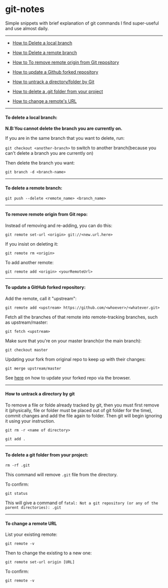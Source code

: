 # git-notes
Simple snippets with brief explanation of git commands I find super-useful and use almost daily.

---

- [How to Delete a local branch](#to-delete-a-local-branch)

- [How to Delete a remote branch](#to-delete-a-remote-branch)

- [How to To remove remote origin from Git repository](#to-remove-remote-origin-from-git-repo)

- [How to update a Github forked repository](#to-update-a-github-forked-repository)

- [How to untrack a directory/folder by Git](#how-to-untrack-a-directory-by-git)

- [How to delete a .git folder from your project](#to-delete-a-git-folder-from-your-project)

- [How to change a remote's URL](#to-change-a-remote-url)


---

#### To delete a local branch:
**N.B:You cannot delete the branch you are currently on.** 

If you are in the same branch that you want to delete, run:

`git checkout <another-branch>` to switch to another branch(because you can't delete a branch you are currently on)

Then delete the branch you want:

`git branch -d <branch-name>`

---

#### To delete a remote branch:

`git push --delete <remote_name> <branch_name>`

---
#### To remove remote origin from Git repo:
Instead of removing and re-adding, you can do this:

`git remote set-url <origin> git://<new.url.here>`

If you insist on deleting it:

`git remote rm <origin>`

To add another remote:

`git remote add <origin> <yourRemoteUrl>`

---

#### To update a GitHub forked repository:

Add the remote, call it "upstream":

`git remote add <upstream> https://github.com/<whoever>/<whatever.git>`

Fetch all the branches of that remote into remote-tracking branches, such as upstream/master:

`git fetch <upstream>`

Make sure that you're on your master branch(or the main branch):

`git checkout master`

Updating your fork from original repo to keep up with their changes:

`git merge upstream/master`

See [here](https://github.com/KirstieJane/STEMMRoleModels/wiki/Syncing-your-fork-to-the-original-repository-via-the-browser) on how to update your forked repo via the browser.

---

#### How to untrack a directory by git

To remove a file or folde already tracked by git, then you must first remove it (physically, file or folder must be placed out of git folder for the time), commit changes and add the file again to folder. Then git will begin ignoring it using your instruction. 

`git rm -r <name of directory>`

`git add .`

---

#### To delete a git folder from your project:
`rm -rf .git`

This command will remove `.git` file from the directory. 

To confirm: 

`git status`

This will give a command of `fatal: Not a git repository (or any of the parent directories): .git`

---

#### To change a remote URL

List your existing remote:

`git remote -v`

Then to change the existing to a new one:

`git remote set-url origin [URL]`

To confirm:

`git remote -v`
